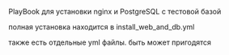 PlayBook для установки nginx и PostgreSQL с тестовой базой

полная установка находится в install_web_and_db.yml

также есть отдельные yml файлы.
быть может пригодятся
